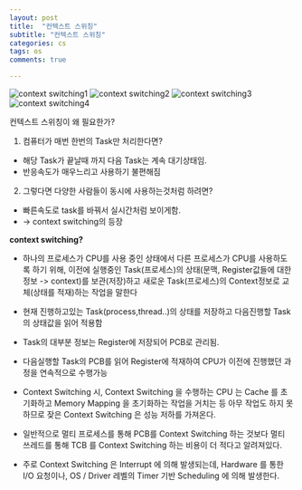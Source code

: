 ```yaml
---
layout: post
title:  "컨텍스트 스위칭"
subtitle: "컨텍스트 스위칭"
categories: cs
tags: os
comments: true

---
```


![context switching1](https://user-images.githubusercontent.com/56789064/95840724-7df2bd80-0d7f-11eb-8742-fe05cefa56c6.jpg)
![context switching2](https://user-images.githubusercontent.com/56789064/95840729-7f23ea80-0d7f-11eb-9efe-cdfed5782636.jpg)
![context switching3](https://user-images.githubusercontent.com/56789064/95840730-7f23ea80-0d7f-11eb-91d5-cdfb5e9fd5d1.jpg)
![context switching4](https://user-images.githubusercontent.com/56789064/95840731-7fbc8100-0d7f-11eb-979e-11a6bcef88dc.jpg)

컨텍스트 스위칭이 왜 필요한가?

1. 컴퓨터가 매번 한번의 Task만 처리한다면?
- 해당 Task가 끝날때 까지 다음 Task는 계속 대기상태임.
- 반응속도가 매우느리고 사용하기 불편해짐

2. 그렇다면 다양한 사람들이 동시에 사용하는것처럼 하려면?
- 빠른속도로 task를 바꿔서 실시간처럼 보이게함. 
- -> context switching의 등장

**context switching?**
- 하나의 프로세스가 CPU를 사용 중인 상태에서 다른 프로세스가 CPU를 사용하도록 하기 위해, 
이전에 실행중인 Task(프로세스)의 상태(문맥, Register값들에 대한 정보 -> context)를 보관(저장)하고 
새로운 Task(프로세스)의 Context정보로 교체(상태를 적재)하는 작업을 말한다

- 현재 진행하고있는 Task(process,thread..)의 상태를 저장하고 다음진행할 Task의 상태값을 읽어 적용함

- Task의 대부분 정보는 Register에 저장되어 PCB로 관리됨.
- 다음실행할 Task의 PCB를 읽어 Register에 적재하여 CPU가 이전에 진행했던 과정을 연속적으로 수행가능

- Context Switching 시, Context Switching 을 수행하는 CPU 는 Cache 를 초기화하고 Memory Mapping 을 초기화하는 작업을 거치는 등 아무 작업도 하지 못하므로 잦은 Context Switching 은 성능 저하를 가져온다.  
 - 일반적으로 멀티 프로세스를 통해 PCB를 Context Switching 하는 것보다 멀티 쓰레드를 통해 TCB 를 Context Switching 하는 비용이 더 적다고 알려져있다.

- 주로 Context Switching 은 Interrupt 에 의해 발생되는데, Hardware 를 통한 I/O 요청이나, OS / Driver 레벨의 Timer 기반 Scheduling 에 의해 발생한다.

  
  
